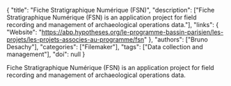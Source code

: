 {
  "title": "Fiche Stratigraphique Numérique (FSN)",
  "description": ["Fiche Stratigraphique Numérique (FSN) is an application project for field recording and management of archaeological operations data."],
  "links": {
    "Website": "https://abp.hypotheses.org/le-programme-bassin-parisien/les-projets/les-projets-associes-au-programme/fsn"
  },
  "authors": ["Bruno Desachy"],
  "categories": ["Filemaker"],
  "tags": ["Data collection and management"],
  "doi": null
}

<!-- Generated by csv2md.R – do not edit by hand -->

Fiche Stratigraphique Numérique (FSN) is an application project for field recording and management of archaeological operations data.